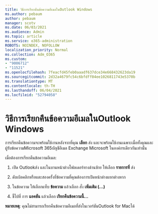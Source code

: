 ```yaml
---
title: วิธีการเรียกคืนข้อความอีเมลในOutlook Windows
ms.author: pebaum
author: pebaum
manager: scotv
ms.date: 06/03/2021
ms.audience: Admin
ms.topic: article
ms.service: o365-administration
ROBOTS: NOINDEX, NOFOLLOW
localization_priority: Normal
ms.collection: Adm_O365
ms.custom:
- "9006712"
- "11521"
ms.openlocfilehash: 7feacfd45feb0aaadf637dce34e668432623da19
ms.sourcegitcommit: 2d32a4679fc54c6bfdff04ee1026811743e5370b
ms.translationtype: MT
ms.contentlocale: th-TH
ms.lasthandoff: 06/04/2021
ms.locfileid: "52794058"
---
```

# <a name="how-to-recall-an-email-message-in-outlook-for-windows"></a>วิธีการเรียกคืนข้อความอีเมลในOutlook Windows

การเรียกคืนข้อความจะพร้อมใช้งานหลังจากที่คุณ **เลือก** ส่ง และจะพร้อมใช้งานเฉพาะเมื่อทั้งคุณและผู้รับข้อความMicrosoft 365บัญชีอีเมล Exchange Microsoft ในองค์กรเดียวกันเท่านั้น 

เมื่อต้องการเรียกคืนข้อความอีเมล:

1. เปิด Outlookส่ง และในบานหน้าต่างโฟลเดอร์ทางด้านซ้าย ให้เลือก **รายการที่** ส่ง

1. ดับเบิลคลิกหรือแตะสองครั้งที่ข้อความที่คุณต้องการเปิดหน้าต่างแยกต่างหาก

1. ในข้อความ ให้เลือกแท็บ **ข้อความ** แล้วเลือก สั่ง **เพิ่มเติม (...)**

1. ชี้ไปที่ การ **แอคชัน** แล้วเลือก **เรียกคืนข้อความนี้...**

**หมายเหตุ**: คุณไม่สามารถเรียกคืนข้อความอีเมลที่ส่งในเวอร์ชันOutlook for Macได้